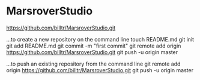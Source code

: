 MarsroverStudio
===============
https://github.com/billtr/MarsroverStudio.git

...to create a new repository on the command line
touch README.md
git init
git add README.md
git commit -m "first commit"
git remote add origin https://github.com/billtr/MarsroverStudio.git
git push -u origin master

...to push an existing repository from the command line
git remote add origin https://github.com/billtr/MarsroverStudio.git
git push -u origin master

